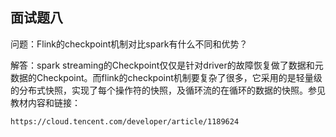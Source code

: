 ## 面试题八

问题：Flink的checkpoint机制对比spark有什么不同和优势？

解答：spark streaming的Checkpoint仅仅是针对driver的故障恢复做了数据和元数据的Checkpoint。而flink的checkpoint机制要复杂了很多，它采用的是轻量级的分布式快照，实现了每个操作符的快照，及循环流的在循环的数据的快照。参见教材内容和链接：

```
https://cloud.tencent.com/developer/article/1189624
```

